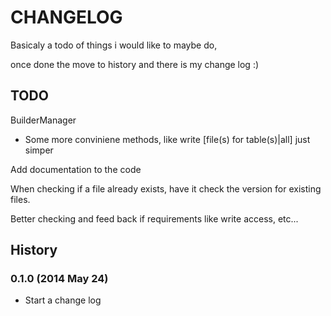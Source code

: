 # CHANGELOG

Basicaly a todo of things i would like to maybe do,

once done the move to history and there is my change log :)

## TODO

BuilderManager

-   Some more conviniene methods, like write [file(s) for table(s)|all]
    just simper

Add documentation to the code

When checking if a file already exists, have it check the version for
existing files.

Better checking and feed back if requirements like write access, etc...

## History

### 0.1.0 (2014 May 24)

-   Start a change log



